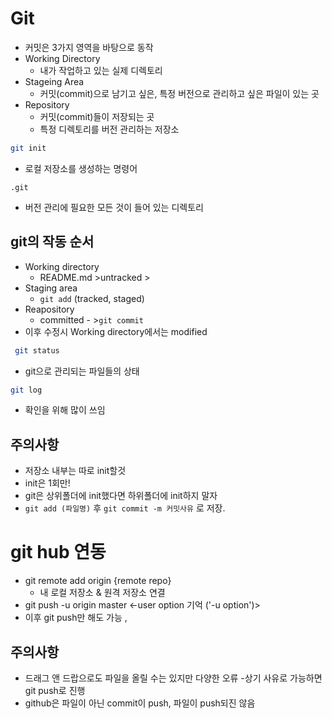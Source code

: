 
# Git
- 커밋은 3가지 영역을 바탕으로 동작
- Working Directory
  - 내가 작업하고 있는 실제 디렉토리
- Stageing Area
  - 커밋(commit)으로 남기고 싶은, 특정 버전으로 관리하고 싶은 파일이 있는 곳
- Repository
  - 커밋(commit)들이 저장되는 곳
  - 특정 디렉토리를 버전 관리하는 저장소

```bash
git init 
```
- 로컬 저장소를 생성하는 명령어

`.git` 
- 버전 관리에 필요한 모든 것이 들어 있는 디렉토리
## git의 작동 순서
  - Working directory
    - README.md >untracked > 
  - Staging area 
    - `git add` (tracked, staged)
  - Reapository 
    - committed - >`git commit`
  - 이후 수정시 Working directory에서는 modified
```bash
 git status
 ```
- git으로 관리되는 파일들의 상태
```bash
git log
``` 
- 확인을 위해 많이 쓰임

## 주의사항

- 저장소 내부는 따로 init할것
- init은 1회만!
- git은 상위폴더에 init했다면 하위폴더에 init하지 말자
- `git add (파일명)` 후  `git commit -m 커밋사유` 로 저장.
# git hub 연동
- git remote add origin {remote repo} 
  - 내 로컬 저장소 & 원격 저장소 연결
- git push -u origin master <-user option 기억 ('-u option')>
- 이후 git push만 해도 가능 , 
## 주의사항 
- 드래그 앤 드랍으로도 파일을 올릴 수는 있지만 다양한 오류
-상기 사유로 가능하면 git push로 진행
- github은 파일이 아닌 commit이 push, 파일이 push되진 않음
